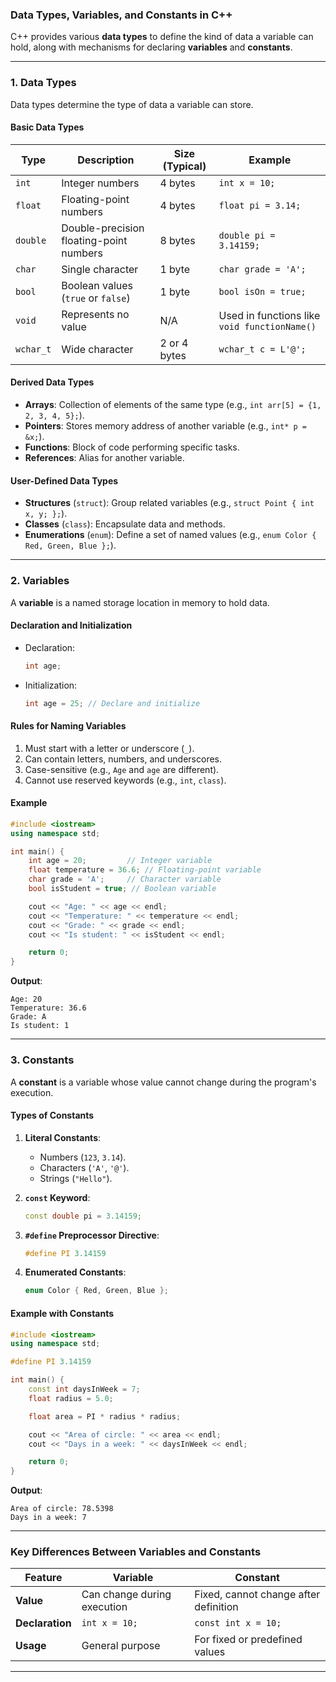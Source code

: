 ### **Data Types, Variables, and Constants in C++**

C++ provides various **data types** to define the kind of data a variable can hold, along with mechanisms for declaring **variables** and **constants**.

---

### **1. Data Types**
Data types determine the type of data a variable can store.

#### **Basic Data Types**
| **Type**    | **Description**                        | **Size** (Typical)   | **Example**        |
|-------------|----------------------------------------|----------------------|--------------------|
| `int`       | Integer numbers                       | 4 bytes             | `int x = 10;`      |
| `float`     | Floating-point numbers                | 4 bytes             | `float pi = 3.14;` |
| `double`    | Double-precision floating-point numbers | 8 bytes             | `double pi = 3.14159;` |
| `char`      | Single character                      | 1 byte              | `char grade = 'A';` |
| `bool`      | Boolean values (`true` or `false`)    | 1 byte              | `bool isOn = true;` |
| `void`      | Represents no value                   | N/A                 | Used in functions like `void functionName()` |
| `wchar_t`   | Wide character                        | 2 or 4 bytes        | `wchar_t c = L'@';` |

#### **Derived Data Types**
- **Arrays**: Collection of elements of the same type (e.g., `int arr[5] = {1, 2, 3, 4, 5};`).
- **Pointers**: Stores memory address of another variable (e.g., `int* p = &x;`).
- **Functions**: Block of code performing specific tasks.
- **References**: Alias for another variable.

#### **User-Defined Data Types**
- **Structures** (`struct`): Group related variables (e.g., `struct Point { int x, y; };`).
- **Classes** (`class`): Encapsulate data and methods.
- **Enumerations** (`enum`): Define a set of named values (e.g., `enum Color { Red, Green, Blue };`).

---

### **2. Variables**
A **variable** is a named storage location in memory to hold data.

#### **Declaration and Initialization**
- Declaration:
  ```cpp
  int age;
  ```
- Initialization:
  ```cpp
  int age = 25; // Declare and initialize
  ```

#### **Rules for Naming Variables**
1. Must start with a letter or underscore (`_`).
2. Can contain letters, numbers, and underscores.
3. Case-sensitive (e.g., `Age` and `age` are different).
4. Cannot use reserved keywords (e.g., `int`, `class`).

#### **Example**
```cpp
#include <iostream>
using namespace std;

int main() {
    int age = 20;         // Integer variable
    float temperature = 36.6; // Floating-point variable
    char grade = 'A';     // Character variable
    bool isStudent = true; // Boolean variable

    cout << "Age: " << age << endl;
    cout << "Temperature: " << temperature << endl;
    cout << "Grade: " << grade << endl;
    cout << "Is student: " << isStudent << endl;

    return 0;
}
```

**Output**:
```
Age: 20
Temperature: 36.6
Grade: A
Is student: 1
```

---

### **3. Constants**
A **constant** is a variable whose value cannot change during the program's execution.

#### **Types of Constants**
1. **Literal Constants**:
   - Numbers (`123`, `3.14`).
   - Characters (`'A'`, `'@'`).
   - Strings (`"Hello"`).

2. **`const` Keyword**:
   ```cpp
   const double pi = 3.14159;
   ```

3. **`#define` Preprocessor Directive**:
   ```cpp
   #define PI 3.14159
   ```

4. **Enumerated Constants**:
   ```cpp
   enum Color { Red, Green, Blue };
   ```

#### **Example with Constants**
```cpp
#include <iostream>
using namespace std;

#define PI 3.14159

int main() {
    const int daysInWeek = 7;
    float radius = 5.0;

    float area = PI * radius * radius;

    cout << "Area of circle: " << area << endl;
    cout << "Days in a week: " << daysInWeek << endl;

    return 0;
}
```

**Output**:
```
Area of circle: 78.5398
Days in a week: 7
```

---

### **Key Differences Between Variables and Constants**
| **Feature**    | **Variable**                       | **Constant**                     |
|----------------|------------------------------------|----------------------------------|
| **Value**      | Can change during execution       | Fixed, cannot change after definition |
| **Declaration**| `int x = 10;`                     | `const int x = 10;`              |
| **Usage**      | General purpose                   | For fixed or predefined values   |

---

